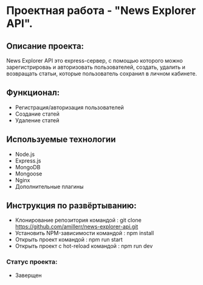 # Проектная работа - "News Explorer API".

## Описание проекта:

News Explorer API это express-сервер, с помощью которого можно зарегистрироваь и авторизовать пользователей, создать, удалить и возвращать статьи, которые пользователь сохранил в личном кабинете.

## Функционал:

* Регистрация/авторизация пользователей
* Создание статей
* Удаление статей

## Используемые технологии

* Node.js
* Express.js
* MongoDB
* Mongoose
* Nginx
* Дополнительные плагины

## Инструкция по развёртыванию:

* Клонирование репозитория командой : git clone https://github.com/amillerr/news-explorer-api.git
* Установить NPM-зависимости командой : npm install
* Открыть проект командой : npm run start
* Открыть проект с hot-reload командой : npm run dev

### Статус проекта:

* Заверщен
